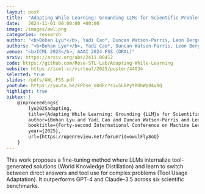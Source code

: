 ```yaml
---
layout: post
title:  "Adapting While Learning: Grounding LLMs for Scientific Problems with Intelligent Tool Usage Adaptation"
date:   2024-11-01 00:00:00 +00:00
image: /images/awl.png
categories: research
author: "<b>Bohan Lyu*</b>, Yadi Cao*, Duncan Watson-Parris, Leon Bergen, Taylor Berg-Kirkpatrick, Rose Yu"
authors: "<b>Bohan Lyu*</b>, Yadi Cao*, Duncan Watson-Parris, Leon Bergen, Taylor Berg-Kirkpatrick, Rose Yu"
venue: "<b>ICML 2025</b>, AAAI 2024 FSS (ORAL)"
arxiv: https://arxiv.org/abs/2411.00412
code: https://github.com/Rose-STL-Lab/Adapting-While-Learning
website: https://icml.cc/virtual/2025/poster/44034
selected: true
slides: /pdfs/AWL-FSS.pdf
youtube: https://youtu.be/EPhse_oOdEc?si=5L8PytRUhWp94vXQ
highlight: true
bibtex: |
    @inproceedings{
        lyu2025adapting,
        title={Adapting While Learning: Grounding {LLM}s for Scientific Problems with Tool Usage Adaptation},
        author={Bohan Lyu and Yadi Cao and Duncan Watson-Parris and Leon Bergen and Taylor Berg-Kirkpatrick and Rose Yu},
        booktitle={Forty-second International Conference on Machine Learning},
        year={2025},
        url={https://openreview.net/forum?id=owulFly8oQ}
    }
---
```

This work proposes a fine-tuning method where LLMs internalize tool-generated solutions (World Knowledge Distillation) and learn to switch between direct answers and tool use for complex problems (Tool Usage Adaptation). It outperforms GPT-4 and Claude-3.5 across six scientific benchmarks.